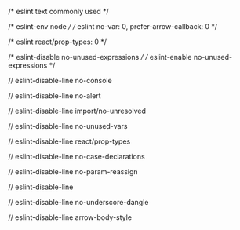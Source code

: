 /* eslint text commonly used */

/* eslint-env node */
/* eslint no-var: 0, prefer-arrow-callback: 0 */

/* eslint react/prop-types: 0 */

/* eslint-disable no-unused-expressions */
/* eslint-enable no-unused-expressions */


 // eslint-disable-line no-console
 
 // eslint-disable-line no-alert

 // eslint-disable-line import/no-unresolved

 // eslint-disable-line no-unused-vars
 
 // eslint-disable-line react/prop-types
 
 // eslint-disable-line no-case-declarations
 
 // eslint-disable-line no-param-reassign
 
 // eslint-disable-line

 // eslint-disable-line no-underscore-dangle
 
 // eslint-disable-line arrow-body-style
